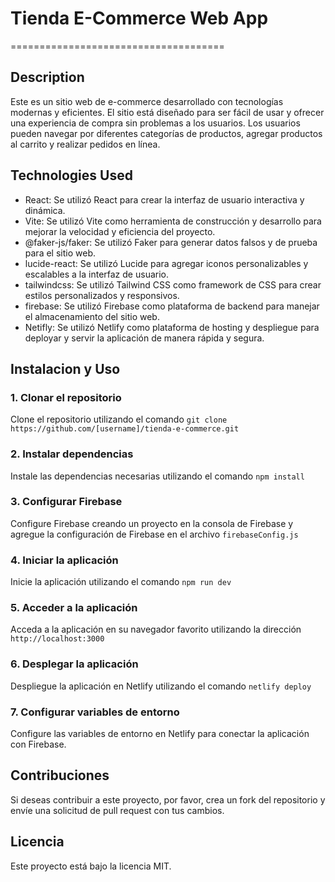 # Tienda E-Commerce Web App

=====================================

## Description

Este es un sitio web de e-commerce desarrollado con tecnologías modernas y eficientes. El sitio está diseñado para ser fácil de usar y ofrecer una experiencia de compra sin problemas a los usuarios. Los usuarios pueden navegar por diferentes categorías de productos, agregar productos al carrito y realizar pedidos en línea.

## Technologies Used

- React: Se utilizó React para crear la interfaz de usuario interactiva y dinámica.
- Vite: Se utilizó Vite como herramienta de construcción y desarrollo para mejorar la velocidad y eficiencia del proyecto.
- @faker-js/faker: Se utilizó Faker para generar datos falsos y de prueba para el sitio web.
- lucide-react: Se utilizó Lucide para agregar iconos personalizables y escalables a la interfaz de usuario.
- tailwindcss: Se utilizó Tailwind CSS como framework de CSS para crear estilos personalizados y responsivos.
- firebase: Se utilizó Firebase como plataforma de backend para manejar el almacenamiento del sitio web.
- Netifly: Se utilizó Netlify como plataforma de hosting y despliegue para deployar y servir la aplicación de manera rápida y segura.

## Instalacion y Uso

### 1. Clonar el repositorio

Clone el repositorio utilizando el comando `git clone https://github.com/[username]/tienda-e-commerce.git`

### 2. Instalar dependencias

Instale las dependencias necesarias utilizando el comando `npm install`

### 3. Configurar Firebase

Configure Firebase creando un proyecto en la consola de Firebase y agregue la configuración de Firebase en el archivo `firebaseConfig.js`

### 4. Iniciar la aplicación

Inicie la aplicación utilizando el comando `npm run dev`

### 5. Acceder a la aplicación

Acceda a la aplicación en su navegador favorito utilizando la dirección `http://localhost:3000`

### 6. Desplegar la aplicación

Despliegue la aplicación en Netlify utilizando el comando `netlify deploy`

### 7. Configurar variables de entorno

Configure las variables de entorno en Netlify para conectar la aplicación con Firebase.

## Contribuciones

Si deseas contribuir a este proyecto, por favor, crea un fork del repositorio y envíe una solicitud de pull request con tus cambios.

## Licencia

Este proyecto está bajo la licencia MIT.
